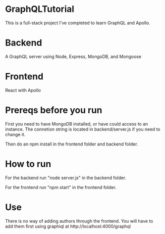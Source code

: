 # GraphQLTutorial
This is a full-stack project I've completed to learn GraphQL and Apollo.

# Backend
A GraphQL server using Node, Express, MongoDB, and Mongoose

# Frontend
React with Apollo 

# Prereqs before you run
First you need to have MongoDB installed, or have could access to an instance. The connetion string is located in backend/server.js if you need to change it. 

Then do an npm install in the frontend folder and backend folder.

# How to run

For the backend run "node server.js" in the backend folder.

For the frontend run "npm start" in the frontend folder.

# Use
 There is no way of adding authors through the frontend. You will have to add them first using graphiql at http://localhost:4000/graphql
